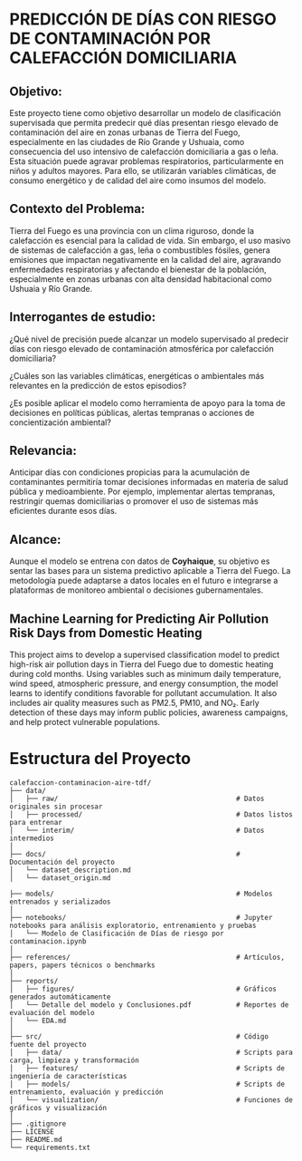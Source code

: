 # PREDICCIÓN DE DÍAS CON RIESGO DE CONTAMINACIÓN POR CALEFACCIÓN DOMICILIARIA

## **Objetivo:**
Este proyecto tiene como objetivo desarrollar un modelo de clasificación supervisada que permita predecir qué días presentan riesgo elevado de contaminación del aire en zonas urbanas de Tierra del Fuego, especialmente en las ciudades de Río Grande y Ushuaia, como consecuencia del uso intensivo de calefacción domiciliaria a gas o leña. Esta situación puede agravar problemas respiratorios, particularmente en niños y adultos mayores. Para ello, se utilizarán variables climáticas, de consumo energético y de calidad del aire como insumos del modelo.

## **Contexto del Problema:**
Tierra del Fuego es una provincia con un clima riguroso, donde la calefacción es esencial para la calidad de vida. Sin embargo, el uso masivo de sistemas de calefacción a gas, leña o combustibles fósiles, genera emisiones que impactan negativamente en la calidad del aire, agravando enfermedades respiratorias y afectando el bienestar de la población, especialmente en zonas urbanas con alta densidad habitacional como Ushuaia y Río Grande.

## **Interrogantes de estudio:**
¿Qué nivel de precisión puede alcanzar un modelo supervisado al predecir días con riesgo elevado de contaminación atmosférica por calefacción domiciliaria?

¿Cuáles son las variables climáticas, energéticas o ambientales más relevantes en la predicción de estos episodios?

¿Es posible aplicar el modelo como herramienta de apoyo para la toma de decisiones en políticas públicas, alertas tempranas o acciones de concientización ambiental?

## **Relevancia:**
Anticipar días con condiciones propicias para la acumulación de contaminantes permitiría tomar decisiones informadas en materia de salud pública y medioambiente. Por ejemplo, implementar alertas tempranas, restringir quemas domiciliarias o promover el uso de sistemas más eficientes durante esos días.

## **Alcance:**
Aunque el modelo se entrena con datos de **Coyhaique**, su objetivo es sentar las bases para un sistema predictivo aplicable a Tierra del Fuego. La metodología puede adaptarse a datos locales en el futuro e integrarse a plataformas de monitoreo ambiental o decisiones gubernamentales.

## **Machine Learning for Predicting Air Pollution Risk Days from Domestic Heating**
This project aims to develop a supervised classification model to predict high-risk air pollution days in Tierra del Fuego due to domestic heating during cold months. Using variables such as minimum daily temperature, wind speed, atmospheric pressure, and energy consumption, the model learns to identify conditions favorable for pollutant accumulation. It also includes air quality measures such as PM2.5, PM10, and NO₂. Early detection of these days may inform public policies, awareness campaigns, and help protect vulnerable populations.

# Estructura del Proyecto

```text
calefaccion-contaminacion-aire-tdf/
├── data/
│   ├── raw/                                            # Datos originales sin procesar
│   ├── processed/                                      # Datos listos para entrenar
│   └── interim/                                        # Datos intermedios
│
├── docs/                                               # Documentación del proyecto
│   └── dataset_description.md
│   └── dataset_origin.md

├── models/                                             # Modelos entrenados y serializados
│  
├── notebooks/                                          # Jupyter notebooks para análisis exploratorio, entrenamiento y pruebas
│   └── Modelo de Clasificación de Días de riesgo por contaminacion.ipynb
│
├── references/                                         # Artículos, papers, papers técnicos o benchmarks
│
├── reports/
│   ├── figures/                                        # Gráficos generados automáticamente
│   └── Detalle del modelo y Conclusiones.pdf           # Reportes de evaluación del modelo
│   └── EDA.md
│
├── src/                                                # Código fuente del proyecto
│   ├── data/                                           # Scripts para carga, limpieza y transformación
│   ├── features/                                       # Scripts de ingeniería de características
│   ├── models/                                         # Scripts de entrenamiento, evaluación y predicción
│   └── visualization/                                  # Funciones de gráficos y visualización
│
├── .gitignore
├── LICENSE
├── README.md
└── requirements.txt
```
